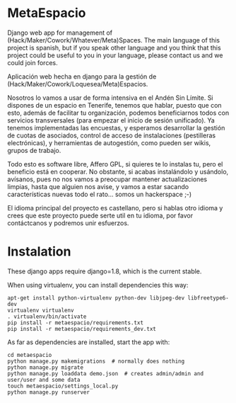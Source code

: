 MetaEspacio
===========

Django web app for management of (Hack/Maker/Cowork/Whatever/Meta)Spaces. The
main language of this project is spanish, but if you speak other language and
you think that this project could be useful to you in your language, please
contact us and we could join forces.

Aplicación web hecha en django para la gestión de
(Hack/Maker/Cowork/Loquesea/Meta)Espacios.

Nosotros lo vamos a usar de forma intensiva en el Andén Sin Límite. Si dispones
de un espacio en Tenerife, tenemos que hablar, puesto que con esto, además de
facilitar tu organización, podemos beneficiarnos todos con servicios
transversales (para empezar el inicio de sesión unificado). Ya tenemos
implementadas las encuestas, y esperamos desarrollar la gestión de cuotas de
asociados, control de acceso de instalaciones (pestilleras electrónicas), y
herramientas de autogestión, como pueden ser wikis, grupos de trabajo.

Todo esto es software libre, Affero GPL, si quieres te lo instalas tu, pero el
beneficio está en cooperar.  No obstante, si acabas instalándolo y usándolo,
avísanos, pues no nos vamos a preocupar mantener actualizaciones limpias, hasta
que alguien nos avise, y vamos a estar sacando características nuevas todo el
rato... somos un hackerspace ;-)

El idioma principal del proyecto es castellano, pero si hablas otro idioma y
crees que este proyecto puede serte util en tu idioma, por favor contáctcanos y
podremos unir esfuerzos.


Instalation
===========

These django apps require django=1.8, which is the current stable.

When using virtualenv, you can install dependencies this way:

    apt-get install python-virtualenv python-dev libjpeg-dev libfreetype6-dev
    virtualenv virtualenv
    . virtualenv/bin/activate
    pip install -r metaespacio/requirements.txt
    pip install -r metaespacio/requirements_dev.txt

As far as dependencies are installed, start the app with:

    cd metaespacio
    python manage.py makemigrations  # normally does nothing
    python manage.py migrate
    python manage.py loaddata demo.json  # creates admin/admin and user/user and some data
    touch metaespacio/settings_local.py
    python manage.py runserver

